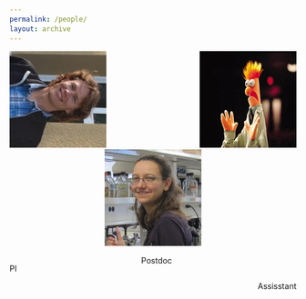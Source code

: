 ```yaml
---
permalink: /people/
layout: archive
---
```

 <html>
  <head>
  <style type="text/css">

    #imageHolder2 { margin-right: auto; margin-left: auto; }

    #leftDiv { float: left; }

    #middleDiv {margin-right: auto; margin-left: auto; text-align: center; /*float: left; */ }

    #rightDiv { float: right; text-align: right; clear: right; }
    
    .left_indent { float: left; text-align: left;}
    
    .center {text-align: center;}
    
    .right_indent { float: right;}

  </style>
  </head>
  
 <body>
   <div id="imageHolder2">
     <div id="leftDiv"><img src="/images/CooperHeadshot.jpeg" alt="left" /></div>
     <div id="rightDiv"><img src="/images/beakerhands.jpg" alt="right" /></div>
     <div id="middleDiv"><img src="/images/turner.jpeg.jpg" alt="middle" /></div>  
   </div>
 </body>

  <div id="textbox">
   <p class="left_indent">PI</p>
   <p class="center">Postdoc</p>
   <p class="right_indent">Assisstant</p>
  </div>
  
 <div style="clear: both;"></div>

</html>
